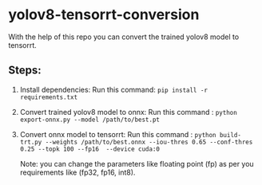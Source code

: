 # yolov8-tensorrt-conversion
With the help of this repo you can convert the trained yolov8 model to tensorrt.

## Steps:

  1. Install dependencies:
     Run this command: `pip install -r requirements.txt`
  
  2. Convert trained yolov8 model to onnx:
     Run this command : `python export-onnx.py --model /path/to/best.pt`

  3. Convert onnx model to tensorrt:
     Run this command : `python build-trt.py --weights /path/to/best.onnx --iou-thres 0.65 --conf-thres 0.25 --topk 100 --fp16  --device cuda:0`

     Note: you can change the parameters like floating point (fp) as per you requirements like (fp32, fp16, int8).
